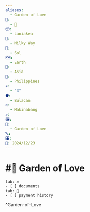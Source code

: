 ```yaml
---
aliases:
  - Garden of Love
📁:
  - 📍
📦:
  - Laniakea
💱:
  - Milky Way
🔀:
  - Sol
🗺️:
  - Earth
🎨:
  - Asia
🏁:
  - Philippines
✳️:
  - "3"
🛡️:
  - Bulacan
⚖️:
  - Makinabang
⤴️: 
🖼️: 
📍:
  - Garden of Love
🔤: 
🎛️: 
📅: 2024/12/23
---
```

# #📍 Garden of Love

```tabs
tab: ⚖️
- [ ] documents
tab: 💱
- [ ] payment history
```

^Garden-of-Love